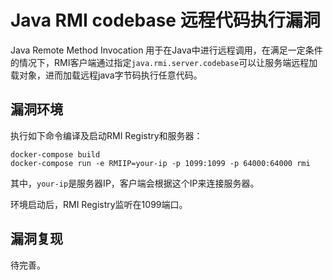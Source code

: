 # Java RMI codebase 远程代码执行漏洞

Java Remote Method Invocation 用于在Java中进行远程调用，在满足一定条件的情况下，RMI客户端通过指定`java.rmi.server.codebase`可以让服务端远程加载对象，进而加载远程java字节码执行任意代码。

## 漏洞环境

执行如下命令编译及启动RMI Registry和服务器：

```
docker-compose build
docker-compose run -e RMIIP=your-ip -p 1099:1099 -p 64000:64000 rmi
```

其中，`your-ip`是服务器IP，客户端会根据这个IP来连接服务器。

环境启动后，RMI Registry监听在1099端口。

## 漏洞复现

待完善。
